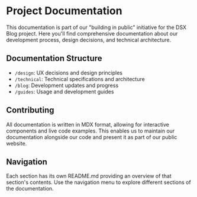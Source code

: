 # Project Documentation

This documentation is part of our "building in public" initiative for the DSX Blog project. Here you'll find comprehensive documentation about our development process, design decisions, and technical architecture.

## Documentation Structure

- `/design`: UX decisions and design principles
- `/technical`: Technical specifications and architecture
- `/blog`: Development updates and progress
- `/guides`: Usage and development guides

## Contributing

All documentation is written in MDX format, allowing for interactive components and live code examples. This enables us to maintain our documentation alongside our code and present it as part of our public website.

## Navigation

Each section has its own README.md providing an overview of that section's contents. Use the navigation menu to explore different sections of the documentation.
